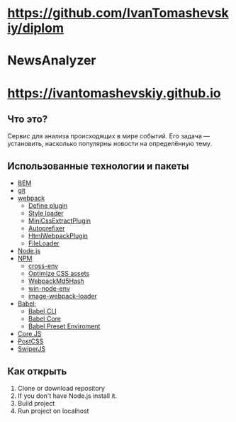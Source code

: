 # https://github.com/IvanTomashevskiy/diplom
# NewsAnalyzer
# https://ivantomashevskiy.github.io

Что это?
-----------
Cервис для анализа происходящих в мире событий. Его задача — установить, насколько популярны новости на определённую тему.

Использованные технологии и пакеты
------------------
- [BEM](https://en.bem.info/)
- [git](https://git-scm.com/)
- [webpack](https://webpack.js.org/)
    - [Define plugin](https://webpack.js.org/plugins/define-plugin/)
    - [Style loader](https://github.com/webpack-contrib/style-loader)
    - [MiniCssExtractPlugin](https://webpack.js.org/plugins/mini-css-extract-plugin/)
    - [Autoprefixer](https://github.com/postcss/autoprefixer#webpack)
    - [HtmlWebpackPlugin](https://webpack.js.org/plugins/html-webpack-plugin/)
    - [FileLoader](https://github.com/webpack-contrib/file-loader)
- [Node.js](https://nodejs.org/en/)
- [NPM](https://www.npmjs.com/)
    - [cross-env](https://www.npmjs.com/package/cross-env)
    - [Optimize CSS assets](https://www.npmjs.com/package/optimize-css-assets-webpack-plugin)
    - [WebpackMd5Hash](https://www.npmjs.com/package/webpack-md5-hash)
    - [win-node-env](https://www.npmjs.com/package/win-node-env)
    - [image-webpack-loader](https://www.npmjs.com/package/image-webpack-loader)
- [Babel](https://babeljs.io);
    - [Babel CLI](https://babeljs.io/docs/en/babel-cli#docsNav)
    - [Babel Core](https://babeljs.io/docs/en/babel-core)
    - [Babel Preset Enviroment](https://babeljs.io/docs/en/babel-preset-env#docsNav)
- [Core JS](https://github.com/zloirock/core-js)
- [PostCSS](https://postcss.org/)
- [SwiperJS](https://swiperjs.com/)

Как открыть
----------------
1. Clone or download repository
2. If you don't have Node.js install it.
3. Build project 
4. Run project on localhost 
